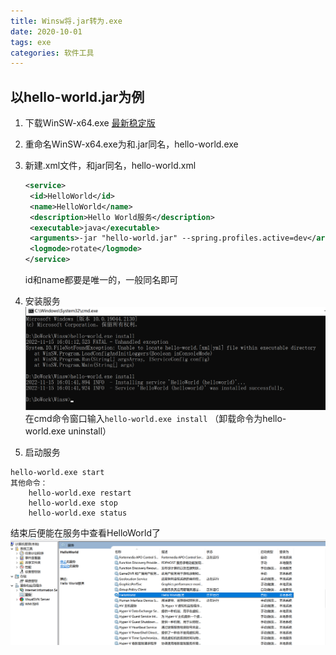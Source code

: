 ```yaml
---
title: Winsw将.jar转为.exe
date: 2020-10-01
tags: exe
categories: 软件工具
---
```

## 以hello-world.jar为例
1. 下载WinSW-x64.exe [最新稳定版](https://github.com/winsw/winsw/releases/tag/v2.11.0)

2. 重命名WinSW-x64.exe为和.jar同名，hello-world.exe

3. 新建.xml文件，和jar同名，hello-world.xml
   ```xml
   <service>
   	<id>HelloWorld</id>
   	<name>HelloWorld</name>
   	<description>Hello World服务</description>
   	<executable>java</executable>
   	<arguments>-jar "hello-world.jar" --spring.profiles.active=dev</arguments>
   	<logmode>rotate</logmode>
   </service>
   ```
   id和name都要是唯一的，一般同名即可
4. 安装服务
![image-20221115160239109](../image/Winsw/image-20221115160239109.png)
在cmd命令窗口输入`hello-world.exe install`
（卸载命令为hello-world.exe uninstall）
5. 启动服务
```
hello-world.exe start
其他命令：
	hello-world.exe restart
	hello-world.exe stop
	hello-world.exe status
```
结束后便能在服务中查看HelloWorld了
![hello-world](../image/Winsw/hello-world.png)

